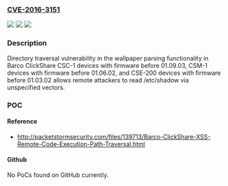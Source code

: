 ### [CVE-2016-3151](https://cve.mitre.org/cgi-bin/cvename.cgi?name=CVE-2016-3151)
![](https://img.shields.io/static/v1?label=Product&message=n%2Fa&color=blue)
![](https://img.shields.io/static/v1?label=Version&message=n%2Fa&color=blue)
![](https://img.shields.io/static/v1?label=Vulnerability&message=n%2Fa&color=brighgreen)

### Description

Directory traversal vulnerability in the wallpaper parsing functionality in Barco ClickShare CSC-1 devices with firmware before 01.09.03, CSM-1 devices with firmware before 01.06.02, and CSE-200 devices with firmware before 01.03.02 allows remote attackers to read /etc/shadow via unspecified vectors.

### POC

#### Reference
- http://packetstormsecurity.com/files/139713/Barco-ClickShare-XSS-Remote-Code-Execution-Path-Traversal.html

#### Github
No PoCs found on GitHub currently.

